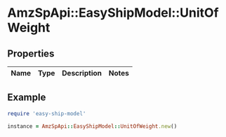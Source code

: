 # AmzSpApi::EasyShipModel::UnitOfWeight

## Properties

| Name | Type | Description | Notes |
| ---- | ---- | ----------- | ----- |

## Example

```ruby
require 'easy-ship-model'

instance = AmzSpApi::EasyShipModel::UnitOfWeight.new()
```

